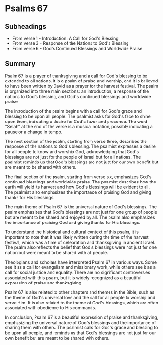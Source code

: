 # Psalms 67

## Subheadings

* From verse 1 - Introduction: A Call for God's Blessing
* From verse 3 - Response of the Nations to God's Blessing
* From verse 6 - God's Continued Blessings and Worldwide Praise

## Summary

Psalm 67 is a prayer of thanksgiving and a call for God's blessing to be extended to all nations. It is a psalm of praise and worship, and it is believed to have been written by David as a prayer for the harvest festival. The psalm is organized into three main sections: an introduction, a response of the nations to God's blessing, and God's continued blessings and worldwide praise.

The introduction of the psalm begins with a call for God's grace and blessing to be upon all people. The psalmist asks for God's face to shine upon them, indicating a desire for God's favor and presence. The word "Selah" at the end of the verse is a musical notation, possibly indicating a pause or a change in tempo.

The next section of the psalm, starting from verse three, describes the response of the nations to God's blessing. The psalmist expresses a desire for all people to know and worship God, acknowledging that God's blessings are not just for the people of Israel but for all nations. The psalmist reminds us that God's blessings are not just for our own benefit but are meant to be shared with others.

The final section of the psalm, starting from verse six, emphasizes God's continued blessings and worldwide praise. The psalmist describes how the earth will yield its harvest and how God's blessings will be evident to all. The psalmist also emphasizes the importance of praising God and giving thanks for His blessings.

The main theme of Psalm 67 is the universal nature of God's blessings. The psalm emphasizes that God's blessings are not just for one group of people but are meant to be shared and enjoyed by all. The psalm also emphasizes the importance of praising God and giving thanks for His blessings.

To understand the historical and cultural context of this psalm, it is important to note that it was likely written during the time of the harvest festival, which was a time of celebration and thanksgiving in ancient Israel. The psalm also reflects the belief that God's blessings were not just for one nation but were meant to be shared with all people.

Theologians and scholars have interpreted Psalm 67 in various ways. Some see it as a call for evangelism and missionary work, while others see it as a call for social justice and equality. There are no significant controversies associated with this psalm, but it is widely recognized as a beautiful expression of praise and thanksgiving.

Psalm 67 is also related to other chapters and themes in the Bible, such as the theme of God's universal love and the call for all people to worship and serve Him. It is also related to the theme of God's blessings, which are often associated with obedience to His commands.

In conclusion, Psalm 67 is a beautiful expression of praise and thanksgiving, emphasizing the universal nature of God's blessings and the importance of sharing them with others. The psalmist calls for God's grace and blessing to be upon all people, and reminds us that God's blessings are not just for our own benefit but are meant to be shared with others.
